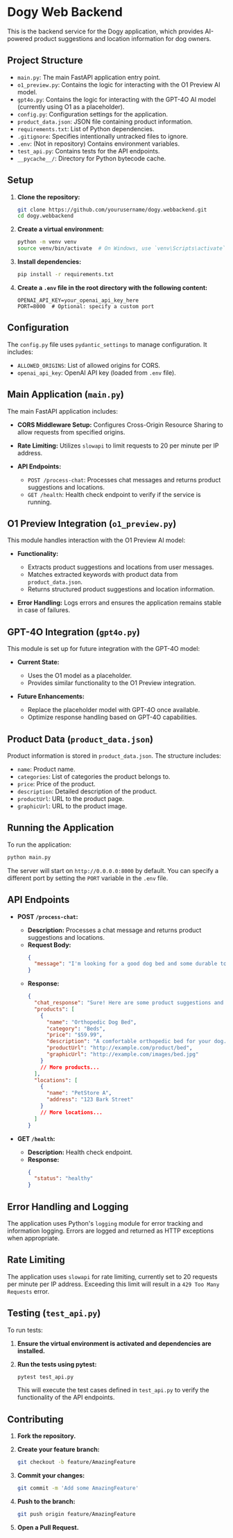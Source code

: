 # Dogy Web Backend

This is the backend service for the Dogy application, which provides AI-powered product suggestions and location information for dog owners.

## Project Structure

- `main.py`: The main FastAPI application entry point.
- `o1_preview.py`: Contains the logic for interacting with the O1 Preview AI model.
- `gpt4o.py`: Contains the logic for interacting with the GPT-4O AI model (currently using O1 as a placeholder).
- `config.py`: Configuration settings for the application.
- `product_data.json`: JSON file containing product information.
- `requirements.txt`: List of Python dependencies.
- `.gitignore`: Specifies intentionally untracked files to ignore.
- `.env`: (Not in repository) Contains environment variables.
- `test_api.py`: Contains tests for the API endpoints.
- `__pycache__/`: Directory for Python bytecode cache.

## Setup

1. **Clone the repository:**
   ```bash
   git clone https://github.com/yourusername/dogy.webbackend.git
   cd dogy.webbackend
   ```

2. **Create a virtual environment:**
   ```bash
   python -m venv venv
   source venv/bin/activate  # On Windows, use `venv\Scripts\activate`
   ```

3. **Install dependencies:**
   ```bash
   pip install -r requirements.txt
   ```

4. **Create a `.env` file in the root directory with the following content:**
   ```env
   OPENAI_API_KEY=your_openai_api_key_here
   PORT=8000  # Optional: specify a custom port
   ```

## Configuration

The `config.py` file uses `pydantic_settings` to manage configuration. It includes:

- `ALLOWED_ORIGINS`: List of allowed origins for CORS.
- `openai_api_key`: OpenAI API key (loaded from `.env` file).

## Main Application (`main.py`)

The main FastAPI application includes:

- **CORS Middleware Setup:**
  Configures Cross-Origin Resource Sharing to allow requests from specified origins.

- **Rate Limiting:**
  Utilizes `slowapi` to limit requests to 20 per minute per IP address.

- **API Endpoints:**
  - `POST /process-chat`: Processes chat messages and returns product suggestions and locations.
  - `GET /health`: Health check endpoint to verify if the service is running.

## O1 Preview Integration (`o1_preview.py`)

This module handles interaction with the O1 Preview AI model:

- **Functionality:**
  - Extracts product suggestions and locations from user messages.
  - Matches extracted keywords with product data from `product_data.json`.
  - Returns structured product suggestions and location information.

- **Error Handling:**
  Logs errors and ensures the application remains stable in case of failures.

## GPT-4O Integration (`gpt4o.py`)

This module is set up for future integration with the GPT-4O model:

- **Current State:**
  - Uses the O1 model as a placeholder.
  - Provides similar functionality to the O1 Preview integration.

- **Future Enhancements:**
  - Replace the placeholder model with GPT-4O once available.
  - Optimize response handling based on GPT-4O capabilities.

## Product Data (`product_data.json`)

Product information is stored in `product_data.json`. The structure includes:

- `name`: Product name.
- `categories`: List of categories the product belongs to.
- `price`: Price of the product.
- `description`: Detailed description of the product.
- `productUrl`: URL to the product page.
- `graphicUrl`: URL to the product image.

## Running the Application

To run the application:

```bash
python main.py
```

The server will start on `http://0.0.0.0:8000` by default. You can specify a different port by setting the `PORT` variable in the `.env` file.

## API Endpoints

- **POST `/process-chat`:**
  - **Description:** Processes a chat message and returns product suggestions and locations.
  - **Request Body:**
    ```json
    {
      "message": "I'm looking for a good dog bed and some durable toys for my energetic Labrador."
    }
    ```
  - **Response:**
    ```json
    {
      "chat_response": "Sure! Here are some product suggestions and nearby stores:",
      "products": [
        {
          "name": "Orthopedic Dog Bed",
          "category": "Beds",
          "price": "$59.99",
          "description": "A comfortable orthopedic bed for your dog.",
          "productUrl": "http://example.com/product/bed",
          "graphicUrl": "http://example.com/images/bed.jpg"
        }
        // More products...
      ],
      "locations": [
        {
          "name": "PetStore A",
          "address": "123 Bark Street"
        }
        // More locations...
      ]
    }
    ```

- **GET `/health`:**
  - **Description:** Health check endpoint.
  - **Response:**
    ```json
    {
      "status": "healthy"
    }
    ```

## Error Handling and Logging

The application uses Python's `logging` module for error tracking and information logging. Errors are logged and returned as HTTP exceptions when appropriate.

## Rate Limiting

The application uses `slowapi` for rate limiting, currently set to 20 requests per minute per IP address. Exceeding this limit will result in a `429 Too Many Requests` error.

## Testing (`test_api.py`)

To run tests:

1. **Ensure the virtual environment is activated and dependencies are installed.**

2. **Run the tests using pytest:**
   ```bash
   pytest test_api.py
   ```

   This will execute the test cases defined in `test_api.py` to verify the functionality of the API endpoints.

## Contributing

1. **Fork the repository.**

2. **Create your feature branch:**
   ```bash
   git checkout -b feature/AmazingFeature
   ```

3. **Commit your changes:**
   ```bash
   git commit -m 'Add some AmazingFeature'
   ```

4. **Push to the branch:**
   ```bash
   git push origin feature/AmazingFeature
   ```

5. **Open a Pull Request.**

